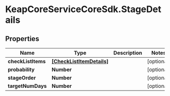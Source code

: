 # KeapCoreServiceCoreSdk.StageDetails

## Properties

Name | Type | Description | Notes
------------ | ------------- | ------------- | -------------
**checkListItems** | [**[CheckListItemDetails]**](CheckListItemDetails.md) |  | [optional] 
**probability** | **Number** |  | [optional] 
**stageOrder** | **Number** |  | [optional] 
**targetNumDays** | **Number** |  | [optional] 


